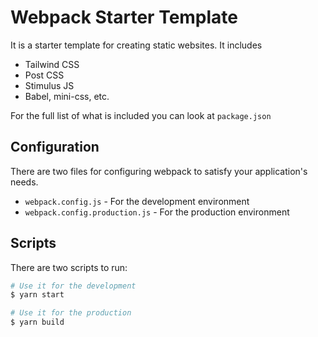 # Webpack Starter Template

It is a starter template for creating static websites. It includes
* Tailwind CSS
* Post CSS 
* Stimulus JS
* Babel, mini-css, etc.

For the full list of what is included you can look at `package.json`

## Configuration
There are two files for configuring webpack to satisfy your application's needs.
* `webpack.config.js` - For the development environment
* `webpack.config.production.js` - For the production environment

## Scripts
There are two scripts to run:
```bash
# Use it for the development
$ yarn start

# Use it for the production
$ yarn build
```
